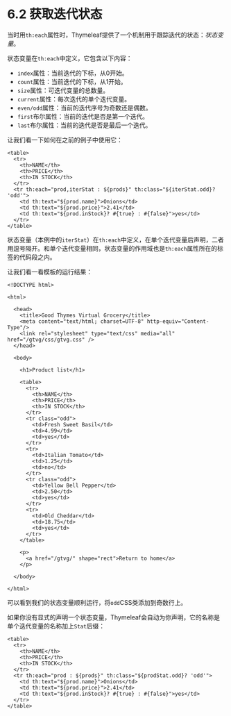 # 6.2 获取迭代状态
当时用`th:each`属性时，Thymeleaf提供了一个机制用于跟踪迭代的状态：*状态变量*。

状态变量在`th:each`中定义，它包含以下内容：
* `index`属性：当前迭代的下标，从0开始。
* `count`属性：当前迭代的下标，从1开始。
* `size`属性：可迭代变量的总数量。
* `current`属性：每次迭代的单个迭代变量。
* `even/odd`属性：当前的迭代序号为奇数还是偶数。
* `first`布尔属性：当前的迭代是否是第一个迭代。
* `last`布尔属性：当前的迭代是否是最后一个迭代。

让我们看一下如何在之前的例子中使用它：
```
<table>
  <tr>
    <th>NAME</th>
    <th>PRICE</th>
    <th>IN STOCK</th>
  </tr>
  <tr th:each="prod,iterStat : ${prods}" th:class="${iterStat.odd}? 'odd'">
    <td th:text="${prod.name}">Onions</td>
    <td th:text="${prod.price}">2.41</td>
    <td th:text="${prod.inStock}? #{true} : #{false}">yes</td>
  </tr>
</table>
```
状态变量（本例中的`iterStat`）在`th:each`中定义，在单个迭代变量后声明，二者用逗号隔开。和单个迭代变量相同，状态变量的作用域也是`th:each`属性所在的标签的代码段之内。

让我们看一看模板的运行结果：
```
<!DOCTYPE html>

<html>

  <head>
    <title>Good Thymes Virtual Grocery</title>
    <meta content="text/html; charset=UTF-8" http-equiv="Content-Type"/>
    <link rel="stylesheet" type="text/css" media="all" href="/gtvg/css/gtvg.css" />
  </head>

  <body>

    <h1>Product list</h1>

    <table>
      <tr>
        <th>NAME</th>
        <th>PRICE</th>
        <th>IN STOCK</th>
      </tr>
      <tr class="odd">
        <td>Fresh Sweet Basil</td>
        <td>4.99</td>
        <td>yes</td>
      </tr>
      <tr>
        <td>Italian Tomato</td>
        <td>1.25</td>
        <td>no</td>
      </tr>
      <tr class="odd">
        <td>Yellow Bell Pepper</td>
        <td>2.50</td>
        <td>yes</td>
      </tr>
      <tr>
        <td>Old Cheddar</td>
        <td>18.75</td>
        <td>yes</td>
      </tr>
    </table>

    <p>
      <a href="/gtvg/" shape="rect">Return to home</a>
    </p>

  </body>

</html>
```

可以看到我们的状态变量顺利运行，将`odd`CSS类添加到奇数行上。

如果你没有显式的声明一个状态变量，Thymeleaf会自动为你声明，它的名称是单个迭代变量的名称加上`Stat`后缀：
```
<table>
  <tr>
    <th>NAME</th>
    <th>PRICE</th>
    <th>IN STOCK</th>
  </tr>
  <tr th:each="prod : ${prods}" th:class="${prodStat.odd}? 'odd'">
    <td th:text="${prod.name}">Onions</td>
    <td th:text="${prod.price}">2.41</td>
    <td th:text="${prod.inStock}? #{true} : #{false}">yes</td>
  </tr>
</table>
```
